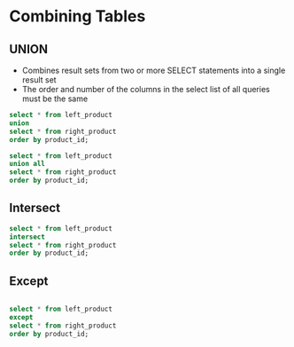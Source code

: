 # Combining Tables

## UNION

* Combines result sets from two or more SELECT statements into a single result set
* The order and number of the columns in the select list of all queries must be the same

```sql
select * from left_product
union
select * from right_product
order by product_id;

select * from left_product
union all
select * from right_product
order by product_id;    
```

## Intersect

```sql
select * from left_product
intersect 
select * from right_product
order by product_id;
```

## Except

```sql

select * from left_product
except 
select * from right_product
order by product_id;
```


